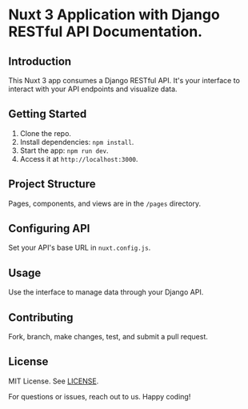 # Nuxt 3 Application with Django RESTful API Documentation.

## Introduction

This Nuxt 3 app consumes a Django RESTful API. It's your interface to interact with your API endpoints and visualize data.

## Getting Started

1. Clone the repo.
2. Install dependencies: `npm install`.
3. Start the app: `npm run dev`.
4. Access it at `http://localhost:3000`.

## Project Structure

Pages, components, and views are in the `/pages` directory.

## Configuring API

Set your API's base URL in `nuxt.config.js`.

## Usage

Use the interface to manage data through your Django API.

## Contributing

Fork, branch, make changes, test, and submit a pull request.

## License

MIT License. See [LICENSE](LICENSE).

For questions or issues, reach out to us. Happy coding!
